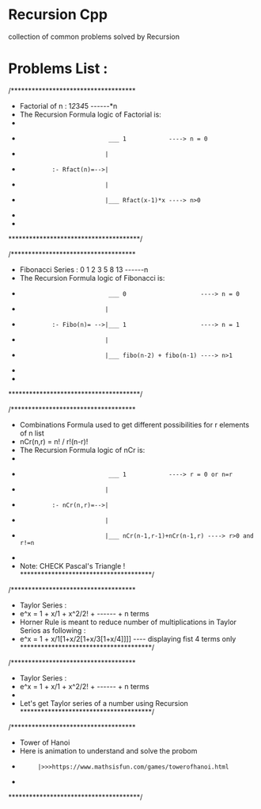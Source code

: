 # Recursion Cpp 

collection of common problems solved by Recursion

# Problems List :
 
/************************************
 * Factorial of n  : 1*2*3*4*5 ------*n  
 *  The Recursion Formula logic of Factorial is: 
 *                    
 *                              ___ 1            ----> n = 0 
 *                             |
 *              :- Rfact(n)=-->|
 *                             |
 *                             |___ Rfact(x-1)*x ----> n>0 
 *                                          
 *                                                               
 **************************************/
 
 /************************************
 * Fibonacci  Series : 0 1 2 3 5 8 13 ------n  
 *  The Recursion Formula logic of Fibonacci is:                    
 *                              ___ 0                     ----> n = 0 
 *                             |
 *              :- Fibo(n)= -->|___ 1                     ----> n = 1
 *                             |
 *                             |___ fibo(n-2) + fibo(n-1) ----> n>1 
 *                                          
 *                                                               
 **************************************/
 
 /************************************
 * Combinations Formula used to get different possibilities for r elements of n list 
 * nCr(n,r) = n! / r!(n-r)!
 *  The Recursion Formula logic of nCr is: 
 *                    
 *                              ___ 1            ----> r = 0 or n=r 
 *                             |
 *              :- nCr(n,r)=-->|
 *                             |
 *                             |___ nCr(n-1,r-1)+nCr(n-1,r) ----> r>0 and r!=n
 *                                          
 *    Note:  CHECK Pascal's Triangle !                                                           
 **************************************/
 
 /************************************
 * Taylor Series :
 * e^x = 1 + x/1 + x^2/2! + ------ + n terms
 * Horner Rule is meant to reduce number of multiplications in Taylor Serios as following :
 * e^x = 1 + x/1[1+x/2[1+x/3[1+x/4]]]] ---- displaying fist 4 terms only 
 **************************************/

/************************************
 * Taylor Series :
 * e^x = 1 + x/1 + x^2/2! + ------ + n terms
 * 
 * Let's get Taylor series of a number using Recursion
 **************************************/
 
 /************************************
 * Tower of Hanoi 
 * Here is animation to understand and solve the probom 
 *          |>>>https://www.mathsisfun.com/games/towerofhanoi.html
 * 
                                                       
 **************************************/
